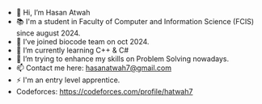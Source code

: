 - 👋 Hi, I’m Hasan Atwah
- 📚 I'm a student in Faculty of Computer and Information Science (FCIS) since august 2024.
- 💼 I’ve joined biocode team on oct 2024.
- 🌱 I’m currently learning C++ & C#
- 💞️ I’m trying to enhance my skills on Problem Solving nowadays.
- 📫 Contact me here: hasanatwah7@gmail.com
- ⚡ I'm an entry level apprentice.
- Codeforces: https://codeforces.com/profile/hatwah7

<!---
hasanatwah7/hasanatwah7 is a ✨ special ✨ repository because its `README.md` (this file) appears on your GitHub profile.
You can click the Preview link to take a look at your changes.
--->
